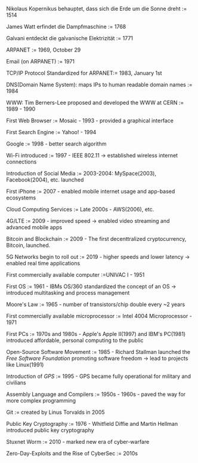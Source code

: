 Nikolaus Kopernikus behauptet, dass sich die Erde um die Sonne dreht := 1514
<!--SR:!2025-07-03,2,168-->
James Watt erfindet die Dampfmaschine := 1768
<!--SR:!2025-07-12,1,144-->
Galvani entdeckt die galvanische Elektrizität := 1771
<!--SR:!2025-07-15,4,230-->
ARPANET := 1969, October 29
<!--SR:!2025-11-23,145,289-->
Email (on ARPANET) := 1971
<!--SR:!2025-07-04,3,206-->
TCP/IP Protocol Standardized for ARPANET:= 1983, January 1st
<!--SR:!2025-07-20,19,237-->
DNS(Domain Name System): maps IPs to human readable domain names := 1984
<!--SR:!2025-05-20,2,204-->
WWW: Tim Berners-Lee proposed and developed the WWW at CERN := 1989 - 1990
<!--SR:!2025-07-14,3,177-->
First Web Browser := Mosaic - 1993 - provided a graphical interface
<!--SR:!2025-07-20,19,223-->
First Search Engine := Yahoo! - 1994
<!--SR:!2025-05-21,4,172-->
Google := 1998 - better search algorithm
<!--SR:!2025-05-19,2,130-->
Wi-Fi introduced := 1997 - IEEE 802.11 -> established wireless internet connections
<!--SR:!2025-05-20,2,206-->
Introduction of Social Media := 2003-2004: MySpace(2003), Facebook(2004), etc. launched
<!--SR:!2025-07-26,70,232-->
First iPhone := 2007 - enabled mobile internet usage and app-based ecosystems
<!--SR:!2025-05-20,2,186-->
Cloud Computing Services := Late 2000s - AWS(2006), etc.
<!--SR:!2025-07-05,4,206-->
4G/LTE := 2009 - improved speed -> enabled video streaming and advanced mobile apps
<!--SR:!2025-05-20,2,204-->
Bitcoin and Blockchain := 2009  - The first decenttralized cryptocurrency, Bitcoin, launched.
<!--SR:!2025-06-01,15,248-->
5G Networks begin to roll out := 2019 - higher speeds and lower latency -> enabled real time applications
<!--SR:!2025-07-25,102,292-->
First commercially available computer :=UNIVAC I - 1951
<!--SR:!2025-05-20,2,165-->
First OS := 1961 - IBMs OS/360 standardized the concept of an OS -> introduced multitasking and process management
<!--SR:!2025-05-19,2,189-->
Moore's Law := 1965  - number of transistors/chip double every ~2 years
<!--SR:!2025-06-02,16,265-->
First commercially available microprocessor := Intel 4004 Microprocessor - 1971
<!--SR:!2025-05-19,2,150-->
First PCs := 1970s and 1980s - Apple's Apple II(1997) and IBM's PC(1981) introduced affordable, personal computing to the public
<!--SR:!2025-07-16,5,192-->
Open-Source Software Movement := 1985 - Richard Stallman launched the *Free Software Foundation* promoting software freedom -> lead to projects like Linux(1991)
<!--SR:!2025-07-24,13,226-->
Introduction of *GPS* := 1995 - GPS became fully operational for military and civilians
<!--SR:!2025-07-14,3,169-->
Assembly Language and Compilers := 1950s - 1960s - paved the way for more complex programming
<!--SR:!2025-07-06,5,224-->
Git := created by Linus Torvalds in 2005
<!--SR:!2025-11-20,142,300-->
Public Key Cryptography :=  1976 - Whitfield Diffie and Martin Hellman introduced public key cryptography
<!--SR:!2025-07-12,1,149-->
Stuxnet Worm := 2010 - marked new era of cyber-warfare
<!--SR:!2025-08-11,31,237-->
Zero-Day-Exploits and the Rise of CyberSec := 2010s
<!--SR:!2025-07-16,15,266-->
